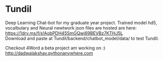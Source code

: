 # Tundil
Deep Learning Chat-bot for my graduate year project.
Trained model hd5, vocalbulary and Neural newtwork json files are hosted are here: https://1drv.ms/f/s!AobPDH45SmGQwi69BEVBz7KTHJ5L  
Download and paste at Tundil/backend/chatbot_model/data/ to test Tundil.

Checkout 4Word a beta project am working on :) http://dadwalakshay.pythonanywhere.com

